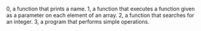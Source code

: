 0,  a function that prints a name.
1,  a function that executes a function given as a parameter on each element of an array.
2,  a function that searches for an integer.
3,  a program that performs simple operations.
